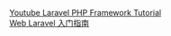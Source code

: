 

[Youtube Laravel PHP Framework Tutorial](https://www.youtube.com/watch?v=ImtZ5yENzgE&ab_channel=freeCodeCamp.org)    
[Web Laravel 入门指南](https://learnku.com/laravel/wikis/7227)    


